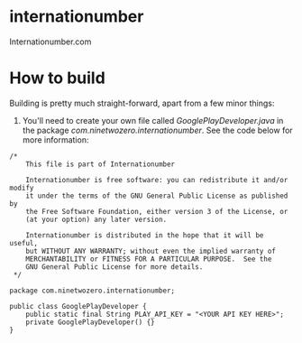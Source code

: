 internationumber
================

Internationumber.com

How to build
====================
Building is pretty much straight-forward, apart from a few minor things:

1. You'll need to create your own file called *GooglePlayDeveloper.java* in the package *com.ninetwozero.internationumber*. See the code below for more information:

````
/*
	This file is part of Internationumber

    Internationumber is free software: you can redistribute it and/or modify
    it under the terms of the GNU General Public License as published by
    the Free Software Foundation, either version 3 of the License, or
    (at your option) any later version.

    Internationumber is distributed in the hope that it will be useful,
    but WITHOUT ANY WARRANTY; without even the implied warranty of
    MERCHANTABILITY or FITNESS FOR A PARTICULAR PURPOSE.  See the
    GNU General Public License for more details.
 */

package com.ninetwozero.internationumber;

public class GooglePlayDeveloper {
	public static final String PLAY_API_KEY = "<YOUR API KEY HERE>";
	private GooglePlayDeveloper() {}
}
````
